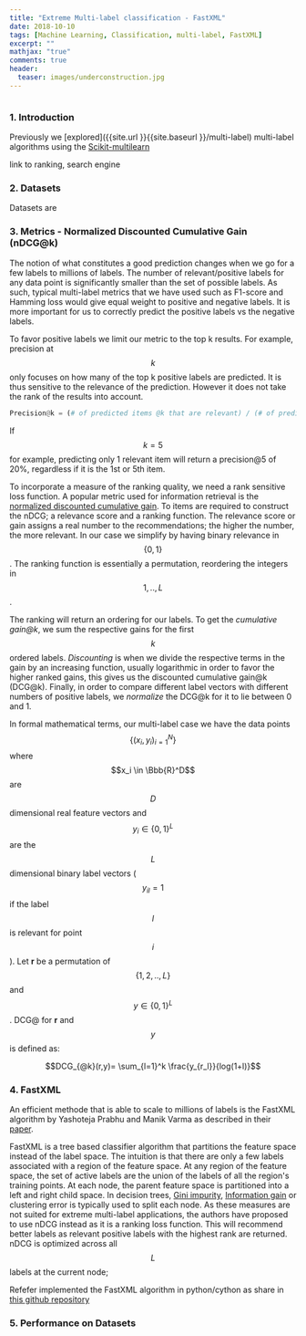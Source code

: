 ```yaml
---
title: "Extreme Multi-label classification - FastXML"
date: 2018-10-10
tags: [Machine Learning, Classification, multi-label, FastXML]
excerpt: ""
mathjax: "true"
comments: true
header:
  teaser: images/underconstruction.jpg
---
```


<img src="{{site.url }}{{site.baseurl }}/images/underconstruction.jpg" alt="">

### 1. Introduction

Previously we [explored]({{site.url }}{{site.baseurl }}/multi-label) multi-label algorithms using the [Scikit-multilearn](http://scikit.ml/)


link to ranking, search engine



### 2. Datasets

Datasets are

### 3. Metrics - Normalized Discounted Cumulative Gain (nDCG@k)

The notion of what constitutes a good prediction changes when we go for a few labels to millions of labels. The number of relevant/positive labels for any data point is significantly smaller than the set of possible labels. As such, typical multi-label metrics that we have used such as F1-score and Hamming loss would give equal weight to positive and negative labels. It is more important for us to correctly predict the positive labels vs the negative labels.

To favor positive labels we limit our metric to the top k results. For example, precision at $$k$$ only focuses on how many of the top k positive labels are predicted. It is thus sensitive to the relevance of the prediction. However it does not take the rank of the results into account.

```python
Precision@k = (# of predicted items @k that are relevant) / (# of predicted items @k)
```
If $$k=5$$ for example, predicting only 1 relevant item will return a precision@5 of 20%, regardless if it is the 1st or 5th item.   

 To incorporate a measure of the ranking quality, we need a rank sensitive loss function. A popular metric used for information retrieval is the [normalized discounted cumulative gain](https://en.wikipedia.org/wiki/Discounted_cumulative_gain). To items are required to construct the nDCG; a relevance score and a ranking function. The relevance score or gain assigns a real number to the recommendations; the higher the number, the more relevant. In our case we simplify by having binary relevance in $$\{0,1\}$$. The ranking function is essentially a permutation, reordering the integers in $${1,..,L}$$.

 The ranking will return an ordering for our labels. To get the *cumulative gain@k*, we sum the respective gains for the first $$k$$ ordered labels. *Discounting* is when we divide the respective terms in the gain by an increasing function, usually logarithmic in order to favor the higher ranked gains, this gives us the discounted cumulative gain@k (DCG@k). Finally, in order to compare different label vectors with different numbers of positive labels, we *normalize* the DCG@k for it to lie between 0 and 1.     

In formal mathematical terms, our multi-label case we have the data points $$\{(x_i,y_i)_{i=1}^N\}$$ where $$x_i \in \Bbb{R}^D$$ are $$D$$ dimensional real feature vectors and $$y_i \in \{0,1\}^L$$ are the $$L$$ dimensional binary label vectors ($$y_{il}=1$$ if the label $$l$$ is relevant for point $$i$$). Let **r** be a permutation of $$\{1,2,..,L\}$$ and $$y \in \{0,1\}^L$$. DCG@ for **r** and $$y$$ is defined as:

$$DCG_{@k}(r,y)=  \sum_{l=1}^k \frac{y_{r_l}}{log(1+l)}$$





### 4. FastXML

An efficient methode that is able to scale to millions of labels is the FastXML algorithm by Yashoteja Prabhu and Manik Varma as described in their
[paper](https://www.microsoft.com/en-us/research/publication/fastxml-a-fast-accurate-and-stable-tree-classifier-for-extreme-multi-label-learning/).

FastXML is a tree based classifier algorithm that partitions the feature space instead of the label space. The intuition is that there are only a few labels associated with a region of the feature space. At any region of the feature space, the set of active labels are the union of the labels of all the region's training points. At each node, the parent feature space is partitioned into a left and right child space. In decision trees, [Gini impurity](https://en.wikipedia.org/wiki/Decision_tree_learning#Gini_impurity),
[Information gain](https://en.wikipedia.org/wiki/Information_gain_in_decision_trees) or clustering error is typically used to split each node. As these measures are not suited for extreme multi-label applications, the authors have proposed to use nDCG instead as it is a ranking loss function. This will recommend better labels as relevant positive labels with the highest rank are returned. nDCG is optimized across all $$L$$ labels
at the current node;


Refefer implemented the FastXML algorithm in python/cython as share in [this github repository](https://github.com/Refefer/fastxml/tree/master/fastxml)
### 5. Performance on Datasets
